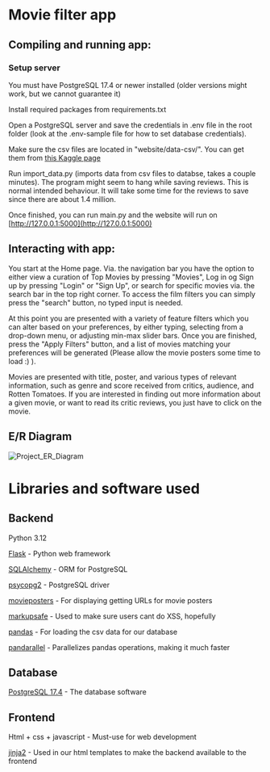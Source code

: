 # Movie filter app
## Compiling and running app:
### Setup server
You must have PostgreSQL 17.4 or newer installed (older versions might work, but we cannot guarantee it)

Install required packages from requirements.txt

Open a PostgreSQL server and save the credentials in .env file in the root folder (look at the .env-sample file for how to set database credentials).

Make sure the csv files are located in "website/data-csv/". You can get them from [this Kaggle page](https://www.kaggle.com/datasets/andrezaza/clapper-massive-rotten-tomatoes-movies-and-reviews/)

Run import_data.py (imports data from csv files to databse, takes a couple minutes). The program might seem to hang while saving reviews. This is normal intended behaviour. It will take some time for the reviews to save since there are about 1.4 million.

Once finished, you can run main.py and the website will run on [http://127.0.0.1:5000](http://127.0.0.1:5000)


## Interacting with app:
You start at the Home page. Via. the navigation bar you have the option to either view a curation of Top Movies by pressing "Movies", Log in og Sign up by pressing "Login" or "Sign Up", or search for specific movies via. the search bar in the top right corner. 
To access the film filters you can simply press the "search" button, no typed input is needed. 

At this point you are presented with a variety of feature filters which you can alter based on your preferences, by either typing, selecting from a drop-down menu, or adjusting min-max slider bars. Once you are finished, press the "Apply Filters" button, and a list of movies matching your preferences will be generated (Please allow the movie posters some time to load :) ).

Movies are presented with title, poster, and various types of relevant information, such as genre and score received from critics, audience, and Rotten Tomatoes.
If you are interested in finding out more information about a given movie, or want to read its critic reviews, you just have to click on the movie.


## E/R Diagram
![Project_ER_Diagram](https://github.com/user-attachments/assets/7c0300bd-5dff-4725-aafb-51591dbb512d)


# Libraries and software used

## Backend
Python 3.12

[Flask](https://flask.palletsprojects.com/en/stable/) - Python web framework

[SQLAlchemy](https://www.sqlalchemy.org/) - ORM for PostgreSQL

[psycopg2](https://pypi.org/project/psycopg2/) - PostgreSQL driver

[movieposters](https://pypi.org/project/movieposters/) - For displaying getting URLs for movie posters

[markupsafe](https://pypi.org/project/MarkupSafe/) - Used to make sure users cant do XSS, hopefully

[pandas](https://pandas.pydata.org/) - For loading the csv data for our database

[pandarallel](https://pypi.org/project/pandarallel/) - Parallelizes pandas operations, making it much faster

## Database
[PostgreSQL 17.4](https://www.enterprisedb.com/downloads/postgres-postgresql-downloads) - The database software

## Frontend
Html + css + javascript - Must-use for web development

[jinja2](https://jinja.palletsprojects.com/en/stable/) - Used in our html templates to make the backend available to the frontend
